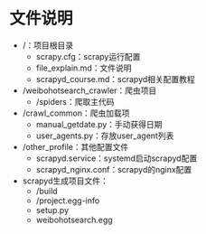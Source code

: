 # 文件说明

- /：项目根目录
	- scrapy.cfg：scrapy运行配置
	- file_explain.md：文件说明
	- scrapyd_course.md：scrapyd相关配置教程
- /weibohotsearch_crawler：爬虫项目
	- /spiders：爬取主代码
- /crawl_common：爬虫加载项
	- manual_getdate.py：手动获得日期
	- user_agents.py：存放user_agent列表
- /other_profile：其他配置文件
	- scrapyd.service：systemd启动scrapyd配置
	- scrapyd_nginx.conf：scrapyd的nginx配置
- scrapyd生成项目文件：
	- /build
	- /project.egg-info
	- setup.py
	- weibohotsearch.egg